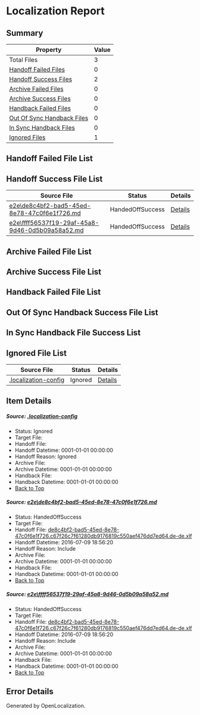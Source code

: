 # <a name='report-top'></a> Localization Report

## Summary
 Property | Value 
 -------- | ----- 
 Total Files | 3
[ Handoff Failed Files ](#handoff-failed-list)| 0
[ Handoff Success Files ](#handoff-success-list)| 2
[ Archive Failed Files ](#archive-failed-list)| 0
[ Archive Success Files ](#archive-success-list)| 0
[ Handback Failed Files ](#handback-failed-list)| 0
[ Out Of Sync Handback Files ](#outofsync-handback-success-list)| 0
[ In Sync Handback Files ](#insync-handback-success-list)| 0
[ Ignored Files ](#ignored-list)| 1

## <a name='handoff-failed-list'></a> Handoff Failed File List

## <a name='handoff-success-list'></a> Handoff Success File List
 Source File | Status | Details 
 ----------- | ------ | ------- 
 [e2e\de8c4bf2-bad5-45ed-8e78-47c0f6e1f726.md](https://github.com/OpenLocalizationTestOrg/oltest/blob/fa7950a7fd21c10acf25c3cfc9b2fa6b866988e7/e2e/de8c4bf2-bad5-45ed-8e78-47c0f6e1f726.md) | HandedOffSuccess | [Details](#25cf7911d9fdc10966c52c3d4e6a4e717a222b171)
 [e2e\ffff56537f19-29af-45a8-9d46-0d5b09a58a52.md](https://github.com/OpenLocalizationTestOrg/oltest/blob/fa7950a7fd21c10acf25c3cfc9b2fa6b866988e7/e2e/ffff56537f19-29af-45a8-9d46-0d5b09a58a52.md) | HandedOffSuccess | [Details](#25cf7911d9fdc10966c52c3d4e6a4e717a222b172)

## <a name='archive-failed-list'></a> Archive Failed File List

## <a name='archive-success-list'></a> Archive Success File List

## <a name='handback-failed-list'></a> Handback Failed File List

## <a name='outofsync-handback-success-list'></a> Out Of Sync Handback Success File List

## <a name='insync-handback-success-list'></a> In Sync Handback File Success List

## <a name='ignored-list'></a> Ignored File List
 Source File | Status | Details 
 ----------- | ------ | ------- 
 [.localization-config](https://github.com/OpenLocalizationTestOrg/oltest/blob/fa7950a7fd21c10acf25c3cfc9b2fa6b866988e7/.localization-config) | Ignored | [Details](#3d4f252ac210baf56311d7e97dcc2db10974dbd20)

## Item Details
##### <a name='3d4f252ac210baf56311d7e97dcc2db10974dbd20'></a> Source: [.localization-config](https://github.com/OpenLocalizationTestOrg/oltest/blob/fa7950a7fd21c10acf25c3cfc9b2fa6b866988e7/.localization-config)
* Status: Ignored
* Target File: 
* Handoff File: 
* Handoff Datetime: 0001-01-01 00:00:00
* Handoff Reason: Ignored
* Archive File: 
* Archive Datetime: 0001-01-01 00:00:00
* Handback File: 
* Handback Datetime: 0001-01-01 00:00:00
* [Back to Top](#report-top)

##### <a name='25cf7911d9fdc10966c52c3d4e6a4e717a222b171'></a> Source: [e2e\de8c4bf2-bad5-45ed-8e78-47c0f6e1f726.md](https://github.com/OpenLocalizationTestOrg/oltest/blob/fa7950a7fd21c10acf25c3cfc9b2fa6b866988e7/e2e/de8c4bf2-bad5-45ed-8e78-47c0f6e1f726.md)
* Status: HandedOffSuccess
* Target File: 
* Handoff File: [de8c4bf2-bad5-45ed-8e78-47c0f6e1f726.c67f26c7f61280db9176819c550aef476dd7ed64.de-de.xlf](https://github.com/OpenLocalizationTestOrg/olhandoff-e2e/blob/aba92a2b4405d71bdbb534d3bc1338043033e3a5/ol-handoff/OpenLocalizationTestOrg/oltest-dede-fly/ci/ht/de8c4bf2-bad5-45ed-8e78-47c0f6e1f726.c67f26c7f61280db9176819c550aef476dd7ed64.de-de.xlf)
* Handoff Datetime: 2016-07-09 18:56:20
* Handoff Reason: Include
* Archive File: 
* Archive Datetime: 0001-01-01 00:00:00
* Handback File: 
* Handback Datetime: 0001-01-01 00:00:00
* [Back to Top](#report-top)

##### <a name='25cf7911d9fdc10966c52c3d4e6a4e717a222b172'></a> Source: [e2e\ffff56537f19-29af-45a8-9d46-0d5b09a58a52.md](https://github.com/OpenLocalizationTestOrg/oltest/blob/fa7950a7fd21c10acf25c3cfc9b2fa6b866988e7/e2e/ffff56537f19-29af-45a8-9d46-0d5b09a58a52.md)
* Status: HandedOffSuccess
* Target File: 
* Handoff File: [de8c4bf2-bad5-45ed-8e78-47c0f6e1f726.c67f26c7f61280db9176819c550aef476dd7ed64.de-de.xlf](https://github.com/OpenLocalizationTestOrg/olhandoff-e2e/blob/aba92a2b4405d71bdbb534d3bc1338043033e3a5/ol-handoff/OpenLocalizationTestOrg/oltest-dede-fly/ci/ht/de8c4bf2-bad5-45ed-8e78-47c0f6e1f726.c67f26c7f61280db9176819c550aef476dd7ed64.de-de.xlf)
* Handoff Datetime: 2016-07-09 18:56:20
* Handoff Reason: Include
* Archive File: 
* Archive Datetime: 0001-01-01 00:00:00
* Handback File: 
* Handback Datetime: 0001-01-01 00:00:00
* [Back to Top](#report-top)


## Error Details

Generated by OpenLocalization.
